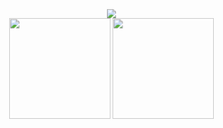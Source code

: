 


<div align="center">
<!--   <img src="https://user-images.githubusercontent.com/74038190/213910845-af37a709-8995-40d6-be59-724526e3c3d7.gif" alt="Coding Animation" width="600"/>
 --> 
 </div>

<div align="center">
  <img src="https://skillicons.dev/icons?i=c,javascript,python" />
</div>





<div align="center">
  <img height="180em" src="https://github-readme-stats.vercel.app/api?username=f6Lcon&show_icons=true&theme=tokyonight&hide_border=true&count_private=true&include_all_commits=true"/>
  <img height="180em" src="https://github-readme-stats.vercel.app/api/top-langs/?username=f6Lcon&layout=compact&theme=tokyonight&hide_border=true&langs_count=8"/>
</div>



<!-- <div align="center">

  <img src="https://img.shields.io/badge/ALX-Software%20Engineering-FF6B6B?style=for-the-badge&logo=awesomelists&logoColor=white" alt="ALX Software Engineering"/>
  
  <img src="https://img.shields.io/badge/Full%20Stack-MERN%20Development-4ECDC4?style=for-the-badge&logo=react&logoColor=white" alt="MERN Stack"/>
  
  <img src="https://img.shields.io/badge/Red%20Team-Cybersecurity%20Ops-DC143C?style=for-the-badge&logo=hackaday&logoColor=white" alt="Red Team"/>
  
  <img src="https://img.shields.io/badge/Certified-Pentest+%20Specialist-6A0572?style=for-the-badge&logo=testing-library&logoColor=white" alt="Pentest Specialist"/>
  
  <img src="https://img.shields.io/badge/JavaScript-Expert-F7DF1E?style=for-the-badge&logo=javascript&logoColor=black" alt="JS Expert"/>
  
  <img src="https://img.shields.io/badge/Linux-Power%20User-000000?style=for-the-badge&logo=linux&logoColor=white" alt="Linux Power User"/>
  
  <img src="https://img.shields.io/badge/GitHub-Open%20Source%20Contributor-181717?style=for-the-badge&logo=github&logoColor=white" alt="GitHub Contributor"/>

</div> -->




